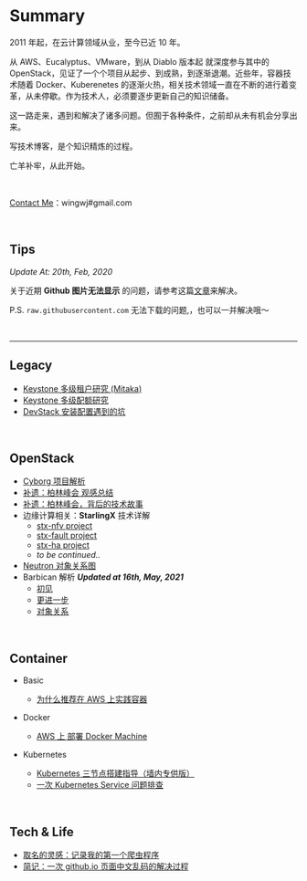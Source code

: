 # Summary
2011 年起，在云计算领域从业，至今已近 10 年。

从 AWS、Eucalyptus、VMware，到从 Diablo 版本起 就深度参与其中的 OpenStack，见证了一个个项目从起步、到成熟，到逐渐退潮。近些年，容器技术随着 Docker、Kuberenetes 的逐渐火热，相关技术领域一直在不断的进行着变革，从未停歇。作为技术人，必须要逐步更新自己的知识储备。

这一路走来，遇到和解决了诸多问题。但囿于各种条件，之前却从未有机会分享出来。

写技术博客，是个知识精炼的过程。

亡羊补牢，从此开始。

<br/>

<u>Contact Me</u>：wingwj#gmail.com

<br/>

## Tips

*Update At: 20th, Feb, 2020*

关于近期 **Github 图片无法显示** 的问题，请参考这篇[文章](sharing/tips/about_displayed_images.md)来解决。

P.S. `raw.githubusercontent.com` 无法下载的问题,，也可以一并解决哦～

<br/>

------


## Legacy
* [Keystone 多级租户研究 (Mitaka)](sharing/keystone_hierarchical_projects/FAR_for_keystone_hierarchical_projects.md)
* [Keystone 多级配额研究](sharing/keystone_hierarchical_quota/keystone_hierarchical_quota.md)
* [DevStack 安装配置遇到的坑](sharing/tips/DevStack_installing.md)

<br/>

## OpenStack

* [Cyborg 项目解析](sharing/cyborg/Cyborg.md)
* [补遗：柏林峰会 观感总结](sharing/berlin_summit/OpenStack_Berlin_Summit.md)
* [补遗：柏林峰会，背后的技术故事](sharing/berlin_summit/behind_berlin_speech.md)
* 边缘计算相关：**StarlingX** 技术详解
  * [stx-nfv project](sharing/starlingx/stx_nfv.md)
  * [stx-fault project](sharing/starlingx/stx_fault.md)
  * [stx-ha project](sharing/starlingx/stx_ha.md)
  * *to be continued..*
* [Neutron 对象关系图](sharing/neutron_rmap/Neutron_RMap.md)
* Barbican 解析   ***Updated at 16th, May, 2021***
  * [初见](sharing/barbican/barbican_analysis_1.md)
  * [更进一步](sharing/barbican/barbican_analysis_2.md)
  * [对象关系](sharing/barbican/barbican_analysis_3.md)

<br/>

## Container

- Basic
  - [为什么推荐在 AWS 上实践容器](sharing/tips/why_i_recommend_practicing_container_on_AWS.md)

- Docker
  - [AWS 上 部署 Docker Machine](sharing/docker/run_docker_machine_on_AWS.md)
- Kubernetes
  - [Kubernetes 三节点搭建指导（墙内专供版）](sharing/kubernetes/k8s_3nodes_installation_on_virtualbox.md)
  - [一次 Kubernetes Service 问题排查](sharing/kubernetes/log_a_k8s_svc_issue.md)

<br/>

## Tech & Life

- [取名的灵感：记录我的第一个爬虫程序](sharing/tech_and_life/naming_inspiration.md)
- [简记：一次 github.io 页面中文乱码的解决过程](sharing/tech_and_life/garbled_resolution_process_of_githubio.md) 

